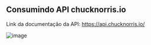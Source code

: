 ## Consumindo API chucknorris.io

Link da documentação da API: https://api.chucknorris.io/


![image](https://user-images.githubusercontent.com/95325195/186983442-42e0a6fd-255d-48b7-b2df-5d0a8f8cfc29.png)

